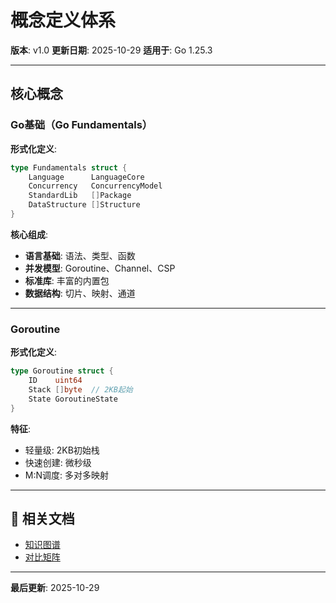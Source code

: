 # 概念定义体系

**版本**: v1.0
**更新日期**: 2025-10-29
**适用于**: Go 1.25.3

---

## 核心概念

### Go基础（Go Fundamentals）

**形式化定义**:

```go
type Fundamentals struct {
    Language      LanguageCore
    Concurrency   ConcurrencyModel
    StandardLib   []Package
    DataStructure []Structure
}
```

**核心组成**:

- **语言基础**: 语法、类型、函数
- **并发模型**: Goroutine、Channel、CSP
- **标准库**: 丰富的内置包
- **数据结构**: 切片、映射、通道

---

### Goroutine

**形式化定义**:

```go
type Goroutine struct {
    ID    uint64
    Stack []byte  // 2KB起始
    State GoroutineState
}
```

**特征**:

- 轻量级: 2KB初始栈
- 快速创建: 微秒级
- M:N调度: 多对多映射

---

## 🔗 相关文档

- [知识图谱](./00-知识图谱.md)
- [对比矩阵](./00-对比矩阵.md)

---

**最后更新**: 2025-10-29
